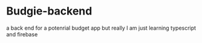 # Budgie-backend
a back end for a potenrial budget app but really I am just learning typescript and firebase
